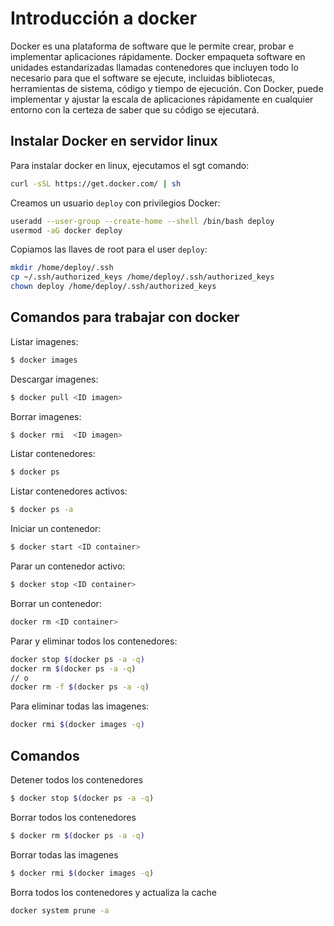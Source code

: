 # Introducción a docker

Docker es una plataforma de software que le permite crear, probar e implementar aplicaciones rápidamente. 
Docker empaqueta software en unidades estandarizadas llamadas contenedores que incluyen todo lo necesario 
para que el software se ejecute, incluidas bibliotecas, herramientas de sistema, código y tiempo de ejecución. 
Con Docker, puede implementar y ajustar la escala de aplicaciones rápidamente en cualquier 
entorno con la certeza de saber que su código se ejecutará.
 

## Instalar Docker en servidor linux

Para instalar docker en linux, ejecutamos el sgt comando:
```sh
curl -sSL https://get.docker.com/ | sh
```

Creamos un usuario `deploy` con privilegios Docker:
```sh
useradd --user-group --create-home --shell /bin/bash deploy
usermod -aG docker deploy 
```

Copiamos las llaves de root para el user `deploy`:
```sh
mkdir /home/deploy/.ssh
cp ~/.ssh/authorized_keys /home/deploy/.ssh/authorized_keys
chown deploy /home/deploy/.ssh/authorized_keys 
```

## Comandos para trabajar con docker

Listar imagenes:
```sh
$ docker images
```
Descargar imagenes:
```sh
$ docker pull <ID imagen> 
```
Borrar imagenes:
```sh
$ docker rmi  <ID imagen>
```

Listar contenedores:
```sh
$ docker ps
```

Listar contenedores activos:
```sh
$ docker ps -a
```
Iniciar un contenedor:
```sh
$ docker start <ID container>
```

Parar un contenedor activo:
```sh
$ docker stop <ID container>
```
 
Borrar un contenedor:
```sh
docker rm <ID container>
```

Parar y eliminar todos los contenedores:
```sh
docker stop $(docker ps -a -q)
docker rm $(docker ps -a -q)
// o
docker rm -f $(docker ps -a -q)
```

Para eliminar todas las imagenes:
```sh
docker rmi $(docker images -q)
```

## Comandos

Detener todos los contenedores
```sh
$ docker stop $(docker ps -a -q)
```

Borrar todos los contenedores
```sh
$ docker rm $(docker ps -a -q)
```

Borrar todas las imagenes
```sh
$ docker rmi $(docker images -q)
```

Borra todos los contenedores y actualiza la cache
```sh
docker system prune -a 

```
